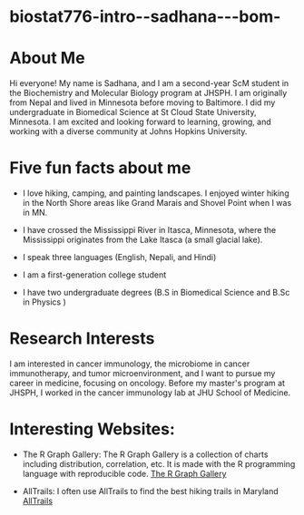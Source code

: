 # biostat776-intro--sadhana---bom-
# About Me

Hi everyone! My name is Sadhana, and I am a second-year ScM student in the Biochemistry and Molecular Biology program at JHSPH. I am originally from Nepal and lived in Minnesota before moving to Baltimore. I did my undergraduate in Biomedical Science at St Cloud State University, Minnesota. I am excited and looking forward to learning, growing, and working with a diverse community at Johns Hopkins University.

# Five fun facts about me

-   I love hiking, camping, and painting landscapes. I enjoyed winter hiking in the North Shore areas like Grand Marais and Shovel Point when I was in MN.

-   I have crossed the Mississippi River in Itasca, Minnesota, where the Mississippi originates from the Lake Itasca (a small glacial lake).

-   I speak three languages (English, Nepali, and Hindi)

-   I am a first-generation college student

-   I have two undergraduate degrees (B.S in Biomedical Science and B.Sc in Physics )

# Research Interests

I am interested in cancer immunology, the microbiome in cancer immunotherapy, and tumor microenvironment, and I want to pursue my career in medicine, focusing on oncology. Before my master's program at JHSPH, I worked in the cancer immunology lab at JHU School of Medicine.

# Interesting Websites:

-   The R Graph Gallery: The R Graph Gallery is a collection of charts including distribution, correlation, etc. It is made with the R programming language with reproducible code. [The R Graph Gallery](https://r-graph-gallery.com/index.html)

-   AllTrails: I often use AllTrails to find the best hiking trails in Maryland [AllTrails](https://www.alltrails.com/us/maryland)
